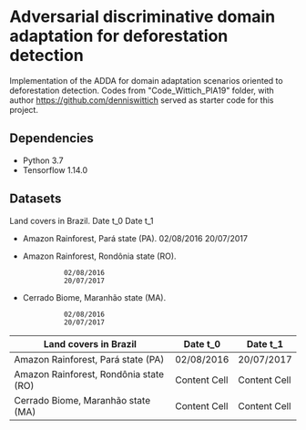 # Adversarial discriminative domain adaptation for deforestation detection

Implementation of the ADDA for domain adaptation scenarios oriented to deforestation detection. Codes from 
"Code_Wittich_PIA19" folder, with author https://github.com/denniswittich served as starter code for this project.

## Dependencies

- Python 3.7
- Tensorflow 1.14.0

## Datasets
Land covers in Brazil.                            Date t_0          Date t_1
- Amazon Rainforest, Pará state (PA).             02/08/2016        20/07/2017
- Amazon Rainforest, Rondônia state (RO).
                
                02/08/2016
                20/07/2017
- Cerrado Biome, Maranhão state (MA).
                
                02/08/2016
                20/07/2017

| Land covers in Brazil  | Date t_0 | Date t_1 |
| ------------- | ------------- | ------------- |
| Amazon Rainforest, Pará state (PA)  | 02/08/2016  | 20/07/2017  |
| Amazon Rainforest, Rondônia state (RO)  | Content Cell  | Content Cell  |
| Cerrado Biome, Maranhão state (MA)  | Content Cell  | Content Cell  |
